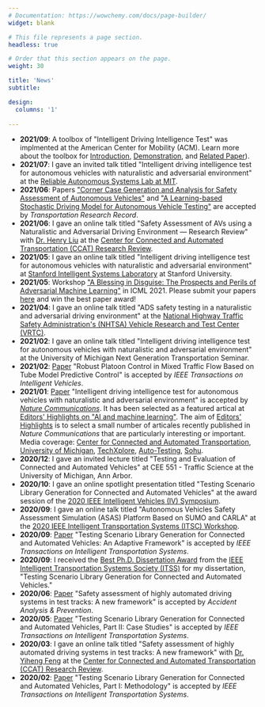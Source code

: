 ```yaml
---
# Documentation: https://wowchemy.com/docs/page-builder/
widget: blank

# This file represents a page section.
headless: true

# Order that this section appears on the page.
weight: 30

title: 'News'
subtitle:

design:
  columns: '1'
  
---
```

* **2021/09**: A toolbox of "Intelligent Driving Intelligence Test" was implmented at the American Center for Mobility (ACM). Learn more about the toolbox for [Introduction](https://www.youtube.com/watch?v=UPzN9BolY_k), [Demonstration](https://www.youtube.com/watch?v=Sn2ElOvBvvs&t=1s), and [Related Paper](https://www.nature.com/articles/s41467-021-21007-8)).
* **2021/07**: I gave an invited talk titled "Intelligent driving intelligence test for autonomous vehicles with naturalistic and adversarial environment" at the [Reliable Autonomous Systems Lab at MIT](https://realm.mit.edu/).
* **2021/06**: Papers ["Corner Case Generation and Analysis for Safety Assessment of Autonomous Vehicles"](https://journals.sagepub.com/doi/full/10.1177/03611981211018697) and ["A Learning-based Stochastic Driving Model for Autonomous Vehicle Testing"](https://arxiv.org/abs/2102.02602) are accepted by *Transportation Research Record*.
* **2021/06**: I gave an online talk titled "Safety Assessment of AVs using a Naturalistic and Adversarial Driving Environment — Research Review" with [Dr. Henry Liu](https://traffic.engin.umich.edu/) at the [Center for Connected and Automated Transportation (CCAT) Research Review](https://www.youtube.com/watch?v=yZF0XdP0ri4).
* **2021/05**: I gave an online talk titled "Intelligent driving intelligence test for autonomous vehicles with naturalistic and adversarial environment" at [Stanford Intelligent Systems Laboratory](https://sisl.stanford.edu/) at Stanford University.
* **2021/05**: Workshop ["A Blessing in Disguise: The Prospects and Perils of Adversarial Machine Learning"](https://advml-workshop.github.io/icml2021/) in ICML 2021. Please submit your papers [here](https://advml-workshop.github.io/icml2021/) and win the best paper award!
* **2021/04**: I gave an online talk titled "ADS safety testing in a naturalistic and adversarial driving environment" at the [National Highway Traffic Safety Administration's (NHTSA) Vehicle Research and Test Center (VRTC)](https://one.nhtsa.gov/Research/Vehicle-Research-&-Testing-(VRTC)).
* **2021/02**: I gave an online talk titled "Intelligent driving intelligence test for autonomous vehicles with naturalistic and adversarial environment" at the University of Michigan Next Generation Transportation Seminar.
* **2021/02**: [Paper](https://ieeexplore.ieee.org/document/9359494) "Robust Platoon Control in Mixed Traffic Flow Based on Tube Model Predictive Control" is accepted by *IEEE Transactions on Intelligent Vehicles*.
* **2021/01**: [Paper](https://www.nature.com/articles/s41467-021-21007-8) "Intelligent driving intelligence test for autonomous vehicles with naturalistic and adversarial environment" is accepted by *[Nature Communications](https://www.nature.com/ncomms/)*. It has been selected as a featured artical at [Editors' Highlights on "AI and machine learning"](https://www.nature.com/collections/ceiajcdbeb). 
The aim of [Editors' Highlights](https://www.nature.com/ncomms/editorshighlights) is to select a small number of articales recently published in *Nature Communications* that are particularly interesting or important.
Media coverage: [Center for Connected and Automated Transportation](http://ccat.umtri.umich.edu/ccat-directors-research-published-in-nature-communications/), [University of Michigan](https://cee.engin.umich.edu/stories/more-efficient-testing-method-could-accelerate-the-deployment-of-autonomous-vehicles/), [TechXplore](https://techxplore.com/news/2021-02-intelligence-autonomous.html), [Auto-Testing](https://www.auto-testing.net/news/show-109325.html), 
[Sohu](https://www.sohu.com/a/449235554_610300).
* **2020/12**: I gave an invited lecture titled "Testing and Evaluation of Connected and Automated Vehicles" at CEE 551 - Traffic Science at the University of Michigan, Ann Arbor.
* **2020/10**: I gave an online spotlight presentation titled "Testing Scenario Library Generation for Connected and Automated Vehicles" at the award session of the [2020 IEEE Intelligent Vehicles (IV) Symposium](https://2020.ieee-iv.org/program/).
* **2020/09**: I gave an online talk titled "Autonomous Vehicles Safety Assessment Simulation (ASAS) Platform Based on SUMO and CARLA" at the [2020 IEEE Intelligent Transportation Systems (ITSC) Workshop](https://ziranw.github.io/itsc2020workshop/).
* **2020/09**: [Paper](https://ieeexplore.ieee.org/document/9204818) "Testing Scenario Library Generation for Connected and Automated Vehicles: An Adaptive Framework" is accepted by *IEEE Transactions on Intelligent Transportation Systems*.
* **2020/09**: I received the [Best Ph.D. Dissertation Award](https://cee.engin.umich.edu/stories/shuo-feng-wins-second-prize-for-ieee-intelligent-transportation-systems-societys-best-phd-dissertation-award/) from the [IEEE Intelligent Transportation Systems Society (ITSS)](https://www.ieee-itss.org/awards-best-dissertation)
for my dissertation, "Testing Scenario Library Generation for Connected and Automated Vehicles."
* **2020/06**: [Paper](https://doi.org/10.1016/j.aap.2020.105664) "Safety assessment of highly automated driving systems in test tracks: A new framework" is accepted by *Accident Analysis & Prevention*.
* **2020/05**: [Paper](https://ieeexplore.ieee.org/document/9086089) "Testing Scenario Library Generation for Connected and Automated Vehicles, Part II: Case Studies" is accepted by *IEEE Transactions on Intelligent Transportation Systems*.
* **2020/03**: I gave an online talk titled "Safety assessment of highly automated driving systems in test tracks: A new framework" with [Dr. Yiheng Feng](https://engineering.purdue.edu/CE/People/ptProfile?resource_id=244000) at the [Center for Connected and Automated Transportation (CCAT) Research Review](https://www.youtube.com/watch?v=HmgfJHhPkAo).
* **2020/02**: [Paper](https://ieeexplore.ieee.org/document/8998589) "Testing Scenario Library Generation for Connected and Automated Vehicles, Part I: Methodology" is accepted by *IEEE Transactions on Intelligent Transportation Systems*.
